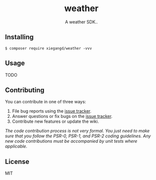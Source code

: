 <h1 align="center"> weather </h1>

<p align="center"> A weather SDK..</p>


## Installing

```shell
$ composer require xiegangd/weather -vvv
```

## Usage

TODO

## Contributing

You can contribute in one of three ways:

1. File bug reports using the [issue tracker](https://github.com/xiegangd/weather/issues).
2. Answer questions or fix bugs on the [issue tracker](https://github.com/xiegangd/weather/issues).
3. Contribute new features or update the wiki.

_The code contribution process is not very formal. You just need to make sure that you follow the PSR-0, PSR-1, and PSR-2 coding guidelines. Any new code contributions must be accompanied by unit tests where applicable._

## License

MIT